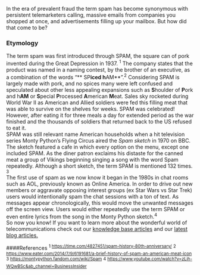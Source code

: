 In the era of prevalent fraud the term spam has become synonymous with persistent telemarketers calling, massive emails from companies you shopped at once, and advertisements filling up your mailbox. But how did that come to be?   
### Etymology 
The term spam was first introduced through SPAM, the square can of pork invented during the Great Depression in 1937. <sup>1</sup> The company states that the product was named in a naming contest, by the brother of an executive, as a combination of the words “** SP**iced h**AM**”.<sup>2</sup> Considering SPAM is largely made with pork, and no spices many were left confused and speculated about other less appealing expansions such as **S**houlder of **P**ork and h**AM** or **S**pecial **P**rocessed **A**merican **M**eat.  Sales sky rocketed during World War II as American and Allied soldiers were fed this filling meat that was able to survive on the shelves for weeks. SPAM was celebrated! However, after eating it for three meals a day for extended period as the war finished and the thousands of soldiers that returned back to the US refused to eat it.   
SPAM was still relevant  name American households when a hit television series Monty Python’s Flying Circus aired the *Spam sketch* in 1970 on BBC. The sketch featured a cafe in which every option on the menu, except one included SPAM. As the diner patron exclaims his distaste for the canned meat a group of Vikings beginning singing a song with the word Spam repeatedly. Although a short sketch, the term SPAM is mentioned 132 times. <sup>3</sup>  
The first use of spam as we now know it began in the 1980s in chat rooms such as AOL, previously known as Online America. In order to drive out new members or aggravate opposing  interest groups (ex Star Wars vs Star Trek) users would intentionally spam the chat sessions with a ton of text. As messages appear chronologically, this would move the unwanted messages off the screen view. Users would either repeatedly use the term SPAM or even entire lyrics from the song in the Monty Python sketch.<sup>4</sup>   
So now you know! If you want to learn more about the wonderful world of telecommunications check out our [knowledge base articles](https://www.sipstack.com/resources/knowledge-base/) and our [latest blog articles.](https://www.sipstack.com/resources/blog/)  

####References
<sup>1 <a href="https://time.com/4827451/spam-history-80th-anniversary/" class="ss-reference" target="_blank">https://time.com/4827451/spam-history-80th-anniversary/</a></sup> 
<sup>2 <a href="https://www.eater.com/2014/7/9/6191681/a-brief-history-of-spam-an-american-meat-icon" class="ss-reference" target="_blank">https://www.eater.com/2014/7/9/6191681/a-brief-history-of-spam-an-american-meat-icon</a></sup> 
<sup>3 <a href="https://montypython.fandom.com/wiki/Spam" class="ss-reference" target="_blank">https://montypython.fandom.com/wiki/Spam</a></sup> 
<sup>4 <a href="https://www.youtube.com/watch?v=zLih-WQwBSc&ab_channel=BusinessInsider" class="ss-reference" target="_blank">https://www.youtube.com/watch?v=zLih-WQwBSc&ab_channel=BusinessInsider</a></sup> 

